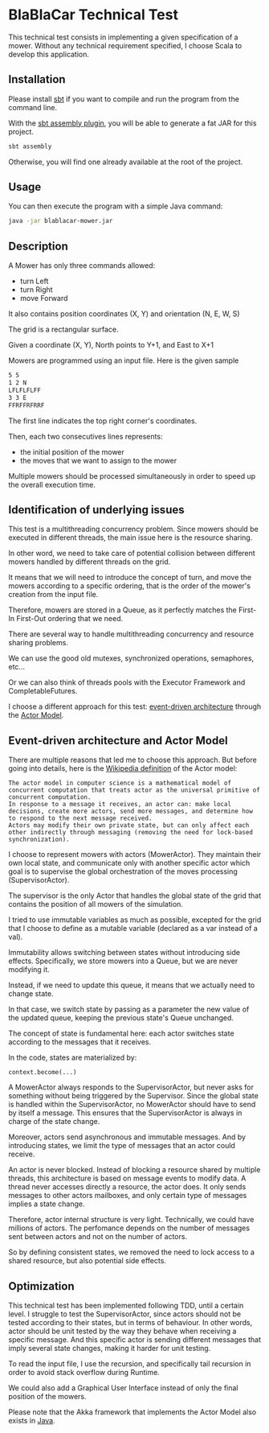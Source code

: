 # BlaBlaCar Technical Test

This technical test consists in implementing a given specification of a mower.
Without any technical requirement specified, I choose Scala to develop this application.

## Installation

Please install [sbt](https://www.scala-sbt.org/) if you want to compile and run the program from the command line.

With the [sbt assembly plugin](https://github.com/sbt/sbt-assembly), you will be able to generate a fat JAR for this project.
```bash
sbt assembly
```
Otherwise, you will find one already available at the root of the project.

## Usage

You can then execute the program with a simple Java command:

```bash
java -jar blablacar-mower.jar
```


## Description

A Mower has only three commands allowed:
 - turn Left
 - turn Right
 - move Forward

It also contains position coordinates (X, Y) and orientation (N, E, W, S)

The grid is a rectangular surface.

Given a coordinate (X, Y), North points to Y+1, and East to X+1

Mowers are programmed using an input file. Here is the given sample

```bash
5 5
1 2 N
LFLFLFLFF
3 3 E
FFRFFRFRRF

```

The first line indicates the top right corner's coordinates.

Then, each two consecutives lines represents:
 - the initial position of the mower
 - the moves that we want to assign to the mower

Multiple mowers should be processed simultaneously in order to speed up the overall execution time.

## Identification of underlying issues

This test is a multithreading concurrency problem. 
Since mowers should be executed in different threads, the main issue here is the resource sharing.

In other word, we need to take care of potential collision between different mowers handled by different threads on the grid.

It means that we will need to introduce the concept of turn, and move the mowers according to a specific ordering, that is the order of the mower's creation from the input file.

Therefore, mowers are stored in a Queue, as it perfectly matches the First-In First-Out ordering that we need.

There are several way to handle multithreading concurrency and resource sharing problems.

We can use the good old mutexes, synchronized operations, semaphores, etc...

Or we can also think of threads pools with the Executor Framework and CompletableFutures.

I choose a different approach for this test: [event-driven architecture](https://en.wikipedia.org/wiki/Event-driven_architecture) through the [Actor Model](https://en.wikipedia.org/wiki/Actor_model). 

## Event-driven architecture and Actor Model

There are multiple reasons that led me to choose this approach.
But before going into details, here is the [Wikipedia definition](https://en.wikipedia.org/wiki/Actor_model) of the Actor model:

```
The actor model in computer science is a mathematical model of concurrent computation that treats actor as the universal primitive of concurrent computation.
In response to a message it receives, an actor can: make local decisions, create more actors, send more messages, and determine how to respond to the next message received.
Actors may modify their own private state, but can only affect each other indirectly through messaging (removing the need for lock-based synchronization).
```

I choose to represent mowers with actors (MowerActor). They maintain their own local state, and communicate only with another specific actor which goal is to supervise the global orchestration of the moves processing (SupervisorActor).

The supervisor is the only Actor that handles the global state of the grid that contains the position of all mowers of the simulation.

I tried to use immutable variables as much as possible, excepted for the grid that I choose to define as a mutable variable (declared as a var instead of a val).

Immutability allows switching between states without introducing side effects.
Specifically, we store mowers into a Queue, but we are never modifying it.

Instead, if we need to update this queue, it means that we actually need to change state.

In that case, we switch state by passing as a parameter the new value of the updated queue, keeping the previous state's Queue unchanged.

The concept of state is fundamental here: each actor switches state according to the messages that it receives.

In the code, states are materialized by:
```
context.become(...)
```

A MowerActor always responds to the SupervisorActor, but never asks for something without being triggered by the Supervisor.
Since the global state is handled within the SupervisorActor, no MowerActor should have to send by itself a message.
This ensures that the SupervisorActor is always in charge of the state change.

Moreover, actors send asynchronous and immutable messages. And by introducing states, we limit the type of messages that an actor could receive.

An actor is never blocked. Instead of blocking a resource shared by multiple threads, this architecture is based on message events to modify data.
A thread never accesses directly a resource, the actor does.
It only sends messages to other actors mailboxes, and only certain type of messages implies a state change.

Therefore, actor internal structure is very light. Technically, we could have millions of actors.
The perfomance depends on the number of messages sent between actors and not on the number of actors.

So by defining consistent states, we removed the need to lock access to a shared resource, but also potential side effects.

## Optimization
This technical test has been implemented following TDD, until a certain level.
I struggle to test the SupervisorActor, since actors should not be tested according to their states, but in terms of behaviour. 
In other words, actor should be unit tested by the way they behave when receiving a specific message.
 And this specific actor is sending different messages that imply several state changes, making it harder for unit testing.

To read the input file, I use the recursion, and specifically tail recursion in order to avoid stack overflow during Runtime.

We could also add a Graphical User Interface instead of only the final position of the mowers.

Please note that the Akka framework that implements the Actor Model also exists in [Java](https://doc.akka.io/docs/akka/current/actors.html).
